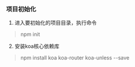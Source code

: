 ### 项目初始化
1. 进入要初始化的项目目录，执行命令
> npm init
2. 安装koa核心依赖库
> npm install koa koa-router koa-unless --save

